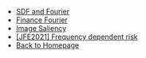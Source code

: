 - [SDF and Fourier](/finance_saliency/sdf_fourier.md)
- [Finance Fourier](/finance_saliency/finance_fourier.md)
- [Image Saliency](/finance_saliency/Saliency.md)
- [[JFE2021] Frequency dependent risk](/finance_saliency/fre_risk.md)
- [Back to Homepage](README.md)